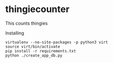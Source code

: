 # thingiecounter
This counts thingies

Installing
```
virtualenv --no-site-packages -p python3 virt
source virt/bin/activate
pip install -r requirements.txt
python ./create_app_db.py
```
